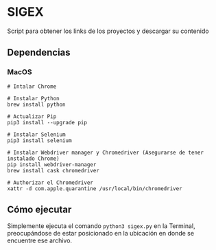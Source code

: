 # SIGEX
Script para obtener los links de los proyectos y descargar su contenido

## Dependencias
### MacOS

```
# Intalar Chrome

# Instalar Python
brew install python

# Actualizar Pip
pip3 install --upgrade pip

# Instalar Selenium
pip3 install selenium

# Instalar Webdriver manager y Chromedriver (Asegurarse de tener instalado Chrome)
pip install webdriver-manager
brew install cask chromedriver

# Authorizar el Chromedriver
xattr -d com.apple.quarantine /usr/local/bin/chromedriver
```

## Cómo ejecutar
Simplemente ejecuta el comando `python3 sigex.py` en la Terminal, preocupándose de estar posicionado en la ubicación en donde se encuentre ese archivo.